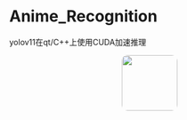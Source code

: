 # Anime_Recognition
yolov11在qt/C++上使用CUDA加速推理


<img src="IMG/yolo.png" style="border-radius: 10px; height: 100px; display: block; margin: 0 auto;">


